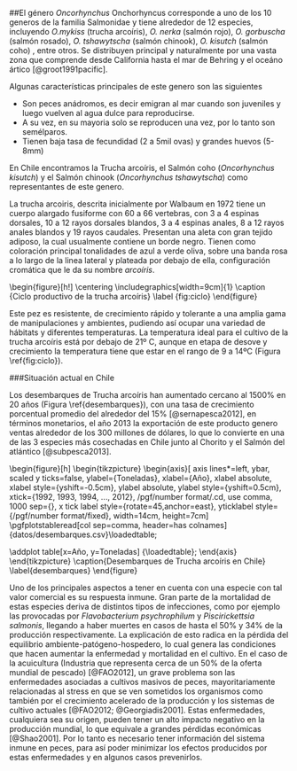 ##El género *Oncorhynchus*
Onchorhyncus corresponde a uno de los 10 generos de la familia Salmonidae y tiene alrededor de 12 especies, incluyendo *O.mykiss* (trucha arcoíris), *O. nerka* (salmón rojo), *O. gorbuscha* (salmón rosado), *O. tshawytscha* (salmón chinook), *O. kisutch* (salmón coho) , entre otros. Se distribuyen principal y naturalmente por una vasta zona que comprende desde California hasta el mar de Behring y el oceáno ártico [@groot1991pacific].

Algunas características principales de este genero son las siguientes

- Son peces anádromos, es decir emigran al mar cuando son juveniles y luego vuelven al agua dulce para reproducirse.
- A su vez, en su mayoria solo se reproducen una vez, por lo tanto son semélparos.
- Tienen baja tasa de fecundidad (2 a 5mil ovas) y grandes huevos (5-8mm)

En Chile encontramos la Trucha arcoíris, el Salmón coho (*Oncorhynchus kisutch*) y el Salmón chinook (*Oncorhynchus tshawytscha*) como representantes de este genero.

La trucha arcoiris, descrita inicialmente por Walbaum en 1972 tiene un cuerpo alargado fusiforme con 60 a 66 vertebras, con 3 a 4 espinas dorsales, 10 a 12 rayos dorsales blandos, 3 a 4 espinas anales, 8 a 12 rayos anales blandos y 19 rayos caudales. Presentan una aleta con gran tejido adiposo, la cual usualmente contiene un borde negro. Tienen como coloración principal tonalidades de azul a verde oliva, sobre una banda rosa a lo largo de la linea lateral y plateada por debajo de ella, configuración cromática que le da su nombre *arcoíris*.

\begin{figure}[h!]
	\centering
	\includegraphics[width=9cm]{1} 
	\caption {Ciclo productivo de la trucha arcoíris}
	\label {fig:ciclo}
\end{figure}

Este pez es resistente, de crecimiento rápido y tolerante a una amplia gama de manipulaciones y ambientes, pudiendo así ocupar una variedad de hábitats y diferentes temperaturas. La temperatura ideal para el cultivo de la trucha arcoíris está por debajo de 21º C, aunque en etapa de desove y crecimiento la temperatura tiene que estar en el rango de 9 a 14ºC (Figura \ref{fig:ciclo}).

###Situación actual en Chile

Los desembarques de Trucha arcoíris han aumentado cercano al 1500\% en 20 años (Figura \ref{desembarques}), con una tasa de crecimiento porcentual promedio del alrededor del 15\% [@sernapesca2012], en términos monetarios, el año 2013 la exportación de este producto genero ventas alrededor de los 300 millones de dólares, lo que lo convierte en una de las 3 especies más cosechadas en Chile junto al Chorito y el Salmón del atlántico [@subpesca2013].

\begin{figure}[h]
\begin{tikzpicture}
\begin{axis}[
axis lines*=left,
ybar,
scaled y ticks=false,
ylabel={Toneladas},
xlabel={Año},
xlabel absolute, xlabel style={yshift=-0.5cm},
ylabel absolute, ylabel style={yshift=0.5cm},
xtick={1992, 1993, 1994, ..., 2012},
  /pgf/number format/.cd,
        use comma,
        1000 sep={},
x tick label style={rotate=45,anchor=east},
yticklabel style={/pgf/number format/fixed},
width=14cm, height=7cm]
\pgfplotstableread[col sep=comma, header=has colnames]{datos/desembarques.csv}\loadedtable;

\addplot table[x=Año, y=Toneladas] {\loadedtable};
\end{axis}
\end{tikzpicture}
\caption{Desembarques de Trucha arcoíris en Chile} \label{desembarques}
\end{figure}

Uno de los principales aspectos a tener en cuenta con una especie con tal valor comercial es su respuesta inmune. Gran parte de la mortalidad de estas especies deriva de distintos tipos de infecciones, como por ejemplo las provocadas por *Flavobacterium psychrophilum* y *Piscirickettsia salmonis*, llegando a haber muertes en casos de hasta el 50% y 34% de la producción respectivamente. La explicación de esto radica en la pérdida del equilibrio ambiente-patógeno-hospedero, lo cual genera las condiciones que hacen aumentar la enfermedad y mortalidad en el cultivo. En el caso de la acuicultura (Industria que representa cerca de un 50% de la oferta mundial de pescado) [@FAO2012], un grave problema son las enfermedades asociadas a cultivos masivos de peces, mayoritariamente relacionadas al stress en que se ven sometidos los organismos como también por el crecimiento acelerado de la producción y los sistemas de cultivo actuales [@FAO2012; @Georgiadis2001]⁠⁠. Estas enfermedades, cualquiera sea su origen, pueden tener un alto impacto negativo en la producción mundial, lo que equivale a grandes pérdidas económicas [@Shao2001]⁠. Por lo tanto es necesario tener información del sistema inmune en peces, para así poder minimizar los efectos producidos por estas enfermedades y en algunos casos prevenirlos.



